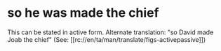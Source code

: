 # so he was made the chief

This can be stated in active form. Alternate translation: "so David made Joab the chief" (See: [[rc://en/ta/man/translate/figs-activepassive]])

